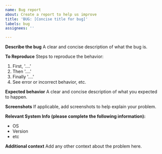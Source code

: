```yaml
---
name: Bug report
about: Create a report to help us improve
title: 'BUG: [Concise title for bug]'
labels: bug
assignees: ''

---
```


**Describe the bug**
A clear and concise description of what the bug is.

**To Reproduce**
Steps to reproduce the behavior:
1. First, '....'
2. Then '....'
3. Finally '....'
4. See error or incorrect behavior, etc.

**Expected behavior**
A clear and concise description of what you expected to happen.

**Screenshots**
If applicable, add screenshots to help explain your problem.

**Relevant System Info (please complete the following information):**
 - OS
 - Version
 - etc

**Additional context**
Add any other context about the problem here.
